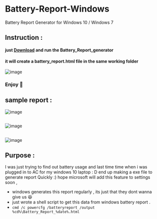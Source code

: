 # Battery-Report-Windows
Battery Report Generator for Windows 10 / Windows 7
## Instruction :
  #### just [Download](https://1drv.ms/u/s!AncRSb0Owh7RgwDKXPMEcZyGCDUv?e=7NApYw) and run the Battery_Report_generator
  #### it will create a battery_report.html file in the same working folder
  ![image](https://user-images.githubusercontent.com/48027382/116457183-b6239e80-a880-11eb-84da-fe749741d0f1.png)

  
  
### Enjoy 🤗

## sample report : 
![image](https://user-images.githubusercontent.com/48027382/116454316-7a3b0a00-a87d-11eb-8b9e-dddebc96cf04.png)
## 
![image](https://user-images.githubusercontent.com/48027382/116454440-9fc81380-a87d-11eb-9d1d-a25b0673b253.png)
##
![image](https://user-images.githubusercontent.com/48027382/116454529-b5d5d400-a87d-11eb-9eb6-336c7feec01c.png)

## Purpose :
I was just trying to find out battery usage and last time time when i was plugged in to AC for my windows 10 laptop : D
end up making a exe file to generate report Quickly :) 
hope microsoft will add this feature to settings soon ,
* windows generates this report regularly , its just that they dont wanna give us 😆
* just wrote a shell script to get this data from windows battery report .
*  ``` cmd /c powercfg /batteryreport /output %cd%\Battery_Report_%date%.html ```
